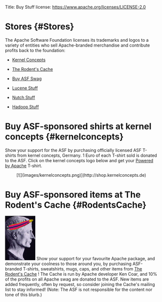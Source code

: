 Title: Buy Stuff
license: https://www.apache.org/licenses/LICENSE-2.0

# Stores  {#Stores}

The Apache Software Foundation licenses its trademarks and logos to a
variety of entities who sell Apache-branded merchandise and contribute
profits back to the foundation:

-  [Kernel Concepts](#kernelconcepts) 

-  [The Rodent's Cache](#RodentsCache) 

-  [Buy ASF Swag](http://asfswag.com/) 

-  [Lucene Stuff](http://www.cafepress.com/lucene/) 

-  [Nutch Stuff](http://www.cafepress.com/nutch/) 

-  [Hadoop Stuff](http://www.cafepress.com/hadoop/) 

# Buy ASF-sponsored shirts at kernel concepts  {#kernelconcepts}

Show your support for the ASF by purchasing officially licensed ASF
T-shirts from kernel concepts, Germany. 1 Euro of each T-shirt sold is
donated to the ASF. Click on the kernel concepts logo below and get your
[Powered by
Apache](http://shop.kernelconcepts.de/advanced_search_result.php?keywords=apache)
T-shirt.
<center>
[![](images/kernelconcepts.png)](http://shop.kernelconcepts.de)
</center>

# Buy ASF-sponsored items at The Rodent's Cache  {#RodentsCache}

[![](images/rodent-cache.jpg)](http://www.cafepress.com/meepzor/230676)
Show your support for your favourite Apache package, and demonstrate your
coolness to those around you, by purchasing ASF-branded T-shirts,
sweatshirts, mugs, caps, and other items from [The Rodent's
Cache](http://www.cafepress.com/meepzor/230676) ! The Cache is run by
 Apache developer Ken Coar, and 10% of the
profits on all Apache swag are donated to the ASF. New items are added
frequently, often by request, so consider joining the Cache's mailing list
to stay informed! (Note: The ASF is not responsible for the content nor
tone of this blurb.)

